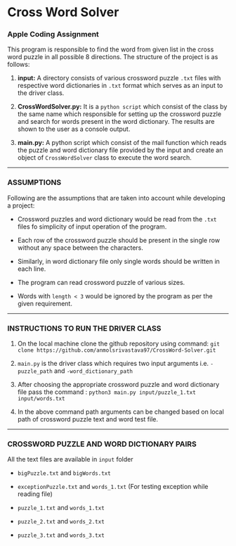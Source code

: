 # Cross Word Solver
### Apple Coding Assignment

<p>
This program is responsible to find the word from given list 
in the cross word puzzle in all possible 8 directions. The structure
of the project is as follows:

1. **input:** A directory consists of various crossword puzzle `.txt` files 
with respective word dictionaries in `.txt` format which serves as an input
   to the driver class.
   

2. **CrossWordSolver.py:** It is a `python script` which consist of the class 
by the same name which responsible for setting up the crossword puzzle and search
   for words present in the word dictionary. The results are shown to the user as 
   a console output.
   

3. **main.py:** A python script which consist of the mail function which reads 
the puzzle and word dictionary file provided by the input and create an object
   of `CrossWordSolver` class to execute the word search.
</p>

<hr>

### ASSUMPTIONS

<p>
Following are the assumptions that are taken into account while developing
a project:

* Crossword puzzles and word dictionary would be read from the `.txt` files
fo simplicity of input operation of the program.
  

* Each row of the crossword puzzle should be present in the single row without any
space between the characters.
  

* Similarly, in word dictionary file only single words should be written in 
each line.
 
 
* The program can read crossword puzzle of various sizes.


* Words with `length < 3` would be ignored by the program as per the given
requirement.
</p>

<hr>

### INSTRUCTIONS TO RUN THE DRIVER CLASS

1. On the local machine clone the github repository using command:
`git clone https://github.com/anmolsrivastava97/CrossWord-Solver.git`


2.  `main.py` is the driver class which requires two input arguments i.e.
`-puzzle_path` and `-word_dictionary_path`
    

3. After choosing the appropriate crossword puzzle and word dictionary file
pass the command : `python3 main.py input/puzzle_1.txt input/words.txt`
 
  
4. In the above command path arguments can be changed based on local path
of crossword puzzle text and word test file.
   
<hr>

### CROSSWORD PUZZLE AND WORD DICTIONARY PAIRS

All the text files are available in `input` folder

* `bigPuzzle.txt` and `bigWords.txt`

* `exceptionPuzzle.txt` and `words_1.txt` (For testing exception while reading file)

* `puzzle_1.txt` and `words_1.txt`

* `puzzle_2.txt` and `words_2.txt`

* `puzzle_3.txt` and `words_3.txt`
